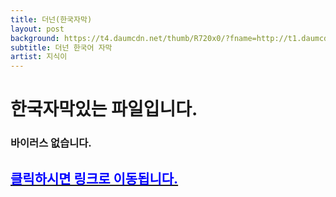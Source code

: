 ```yaml
---
title: 더넌(한국자막)
layout: post
background: https://t4.daumcdn.net/thumb/R720x0/?fname=http://t1.daumcdn.net/brunch/service/user/Jku/image/y7oCIEoowkciNU1CMaecbMmU28U.jpg
subtitle: 더넌 한국어 자막
artist: 지식이
---
```


# 한국자막있는 파일입니다.
### 바이러스 없습니다.
## <a href="https://drive.google.com/file/d/1U1I21KP0aKsRBuahyrsDvBrpJvKSR_De/view?usp=sharing"><span style="color:blue">클릭하시면 링크로 이동됩니다.</span>

<br />
